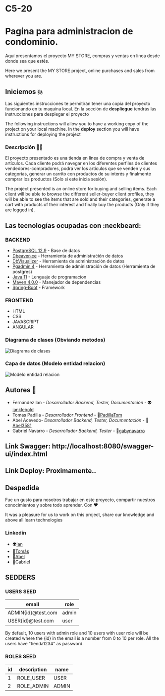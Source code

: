 # C5-20
# Pagina para administracion de condominio.
Aquí presentamos el proyecto MY STORE, compras y ventas en linea desde donde sea que estés.

Here we present the MY STORE project, online purchases and sales from wherever you are.

## Iniciemos :boom:

Las siguientes instrucciones te permitirán tener una copia del proyecto funcionando en tu maquina local. En la sección de **despliegue** tendrás
las instrucciones para desplegar el proyecto

The following instructions will allow you to have a working copy of the project on your local machine. In the **deploy** section you will have
instructions for deploying the project

### Descripción :technologist:

El proyecto presentado es una tienda en linea de compra y venta de artículos. Cada cliente podrá navegar en los diferentes perfiles de clientes vendedores-compradores, podrá ver los artículos que se venden y sus categorías, generar un carrito con productos de su interés y finalmente comprar los productos (Solo si este inicia sesión). 

The project presented is an online store for buying and selling items. Each client will be able to browse the different seller-buyer client profiles, they will be able to see the items that are sold and their categories, generate a cart with products of their interest and finally buy the products (Only if they are logged in).

## Las tecnologías ocupadas con :neckbeard:

### BACKEND

- [PostgreSQL 12.9](https://www.postgresql.org/download/) - Base de datos
- [Dbeaver-ce](https://dbeaver.io/download/) - Herramienta de administraćión de datos 
- [DbVisualizer](https://www.dbvis.com/) - Herramienta de administración de datos 
- [Pgadmin 4](https://www.pgadmin.org/download/) - Herramienta de administración de datos (Herramienta de postgres)
- [Java 11](https://www.oracle.com/ar/java/technologies/javase/jdk11-archive-downloads.html) - Lenguaje de programacion
- [Maven 4.0.0](https://maven.apache.org/index.html) - Manejador de dependencias
- [Spring-Boot](https://spring.io/projects/spring-boot) - Framework

### FRONTEND

- HTML
- CSS
- JAVASCRIPT
- ANGULAR


### Diagrama de clases (Obviando metodos)
![Diagrama de clases](https://i.imgur.com/e7eM80f.jpeg)
### Capa de datos (Modelo entidad relacion)
![Modelo entidad relacion](https://i.imgur.com/X163eaT.jpeg)

## Autores :star_struck:

- Fernández Ian - *Desarrollador Backend, Tester, Documentación* - :alien:[ianklebold](https://github.com/ianklebold)
- Tomas Padilla - *Desarrollador Frontend* - :robot:[PadillaTom](https://github.com/PadillaTom)
- Abel Acevedo- *Desarrollador Backend, Tester, Documentación* - :space_invader:[Abel3581](https://github.com/Abel3581)
- Gabriel Navarro - *Desarrollador Backend, Tester* - :brain:[gabynavarro](https://github.com/gabynavarro)

## Link Swagger: http://localhost:8080/swagger-ui/index.html
## Link Deploy: Proximamente..

## Despedida

Fue un gusto para nosotros trabajar en este proyecto, compartir nuestros conocimientos y sobre todo aprender. Con :heart: 

It was a pleasure for us to work on this project, share our knowledge and above all learn technologies

### Linkedin 
- :alien:[Ian](https://www.linkedin.com/in/ian-fern%C3%A1ndez-a72598179/)
- :robot:[Tomás](https://www.linkedin.com/in/padillatom/)
- :space_invader:[Abel](https://www.linkedin.com/in/abel-fernando-acevedo/)
- :brain:[Gabriel](https://www.linkedin.com/in/gabriel-navarro-233388219/)

## SEDDERS

### USERS SEED

| email              | role  |  
|--------------------|-------|
| ADMIN{id}@test.com | admin | 
| USER{id}@test.com  | user  | 

By default, 10 users with admin role and 10 users with user role will be created where the {id} in
the email is a number from 0 to 10 per role. All the users have "tienda1234" as password.

### ROLES SEED

| id |  description |  name   |
|----|--------------|---------| 
| 1  |  ROLE_USER   |  USER   |
| 2  |  ROLE_ADMIN  |  ADMIN  | 


